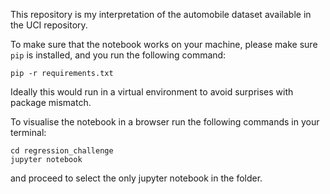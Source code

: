 This repository is my interpretation of the automobile dataset available in the UCI repository. 

To make sure that the notebook works on your machine, please make sure `pip` is installed, and you run the following command: 

`pip -r requirements.txt`

Ideally this would run in a virtual environment to avoid surprises with package mismatch. 

To visualise the notebook in a browser run the following commands in your terminal: 
```
cd regression_challenge
jupyter notebook
```

and proceed to select the only jupyter notebook in the folder.
